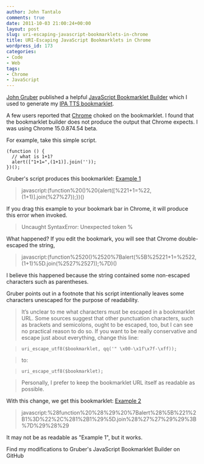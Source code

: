 ```yaml
---
author: John Tantalo
comments: true
date: 2011-10-03 21:00:24+00:00
layout: post
slug: uri-escaping-javascript-bookmarklets-in-chrome
title: URI-Escaping JavaScript Bookmarklets in Chrome
wordpress_id: 173
categories:
- Code
- Web
tags:
- Chrome
- JavaScript
---
```


[John Gruber](http://daringfireball.net/) published a helpful [JavaScript Bookmarklet Builder](http://daringfireball.net/2007/03/javascript_bookmarklet_builder) which I used to generate my [IPA TTS bookmarklet](/blog/ipa-tts-bookmarklet).



A few users reported that [Chrome](http://www.google.com/chrome) choked on the bookmarklet. I found that the bookmarklet builder does not produce the output that Chrome expects. I was using Chrome 15.0.874.54 beta.



For example, take this simple script.



    (function () {
      // what is 1+1?
      alert(["1+1=",(1+1)].join(''));
    })();





Gruber's script produces this bookmarklet: [Example 1](javascript:(function%20()%20{alert([%221+1=%22,(1+1)].join(%27%27));})())



> javascript:(function%20()%20{alert([%221+1=%22,(1+1)].join(%27%27));})()




If you drag this example to your bookmark bar in Chrome, it will produce this error when invoked.





> Uncaught SyntaxError: Unexpected token %




What happened? If you edit the bookmark, you will see that Chrome double-escaped the string,



> javascript:(function%2520()%2520%7Balert(%5B%25221+1=%2522,(1+1)%5D.join(%2527%2527));%7D)()




I believe this happened because the string contained some non-escaped characters such as parentheses.



Gruber points out in a footnote that his script intentionally leaves some characters unescaped for the purpose of readability.



> 

> 
> It’s unclear to me what characters must be escaped in a bookmarklet URL. Some sources suggest that other punctuation characters, such as brackets and semicolons, ought to be escaped, too, but I can see no practical reason to do so. If you want to be really conservative and escape just about everything, change this line:


> 
> `uri_escape_utf8($bookmarklet, qq('" \x00-\x1f\x7f-\xff));`

> 
> to:


> 
> `uri_escape_utf8($bookmarklet);`

> 
> Personally, I prefer to keep the bookmarklet URL itself as readable as possible.






With this change, we get this bookmarklet: [Example 2](javascript:%28function%20%28%29%20%7Balert%28%5B%221%2B1%3D%22%2C%281%2B1%29%5D.join%28%27%27%29%29%3B%7D%29%28%29)



> javascript:%28function%20%28%29%20%7Balert%28%5B%221%2B1%3D%22%2C%281%2B1%29%5D.join%28%27%27%29%29%3B%7D%29%28%29




It may not be as readable as "Example 1", but it works.



Find my modifications to Gruber's JavaScript Bookmarklet Builder on GitHub

